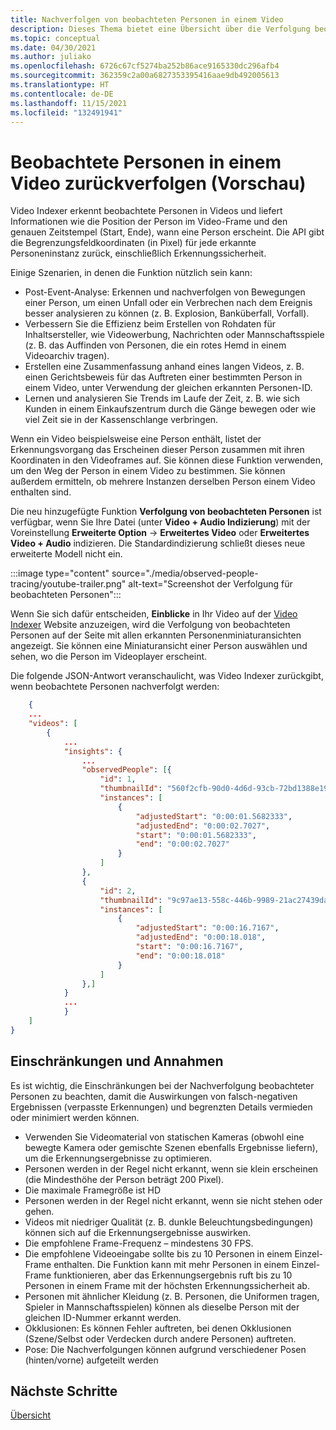 ```yaml
---
title: Nachverfolgen von beobachteten Personen in einem Video
description: Dieses Thema bietet eine Übersicht über die Verfolgung beobachteter Personen in einem Videokonzept.
ms.topic: conceptual
ms.date: 04/30/2021
ms.author: juliako
ms.openlocfilehash: 6726c67cf5274ba252b86ace9165330dc296afb4
ms.sourcegitcommit: 362359c2a00a6827353395416aae9db492005613
ms.translationtype: HT
ms.contentlocale: de-DE
ms.lasthandoff: 11/15/2021
ms.locfileid: "132491941"
---
```

# <a name="trace-observed-people-in-a-video-preview"></a>Beobachtete Personen in einem Video zurückverfolgen (Vorschau)

Video Indexer erkennt beobachtete Personen in Videos und liefert Informationen wie die Position der Person im Video-Frame und den genauen Zeitstempel (Start, Ende), wann eine Person erscheint. Die API gibt die Begrenzungsfeldkoordinaten (in Pixel) für jede erkannte Personeninstanz zurück, einschließlich Erkennungssicherheit.  
 
Einige Szenarien, in denen die Funktion nützlich sein kann:

* Post-Event-Analyse: Erkennen und nachverfolgen von Bewegungen einer Person, um einen Unfall oder ein Verbrechen nach dem Ereignis besser analysieren zu können (z. B. Explosion, Banküberfall, Vorfall).  
* Verbessern Sie die Effizienz beim Erstellen von Rohdaten für Inhaltsersteller, wie Videowerbung, Nachrichten oder Mannschaftsspiele (z. B. das Auffinden von Personen, die ein rotes Hemd in einem Videoarchiv tragen).
* Erstellen eine Zusammenfassung anhand eines langen Videos, z. B. einen Gerichtsbeweis für das Auftreten einer bestimmten Person in einem Video, unter Verwendung der gleichen erkannten Personen-ID.
* Lernen und analysieren Sie Trends im Laufe der Zeit, z. B. wie sich Kunden in einem Einkaufszentrum durch die Gänge bewegen oder wie viel Zeit sie in der Kassenschlange verbringen.

Wenn ein Video beispielsweise eine Person enthält, listet der Erkennungsvorgang das Erscheinen dieser Person zusammen mit ihren Koordinaten in den Videoframes auf. Sie können diese Funktion verwenden, um den Weg der Person in einem Video zu bestimmen. Sie können außerdem ermitteln, ob mehrere Instanzen derselben Person einem Video enthalten sind.

Die neu hinzugefügte Funktion **Verfolgung von beobachteten Personen** ist verfügbar, wenn Sie Ihre Datei (unter **Video + Audio Indizierung**) mit der Voreinstellung **Erweiterte Option** -> **Erweitertes Video** oder **Erweitertes Video + Audio** indizieren. Die Standardindizierung schließt dieses neue erweiterte Modell nicht ein. 

:::image type="content" source="./media/observed-people-tracing/youtube-trailer.png" alt-text="Screenshot der Verfolgung für beobachteten Personen":::  
 
Wenn Sie sich dafür entscheiden, **Einblicke** in Ihr Video auf der [Video Indexer](https://www.videoindexer.ai/account/login) Website anzuzeigen, wird die Verfolgung von beobachteten Personen auf der Seite mit allen erkannten Personenminiaturansichten angezeigt. Sie können eine Miniaturansicht einer Person auswählen und sehen, wo die Person im Videoplayer erscheint. 

Die folgende JSON-Antwort veranschaulicht, was Video Indexer zurückgibt, wenn beobachtete Personen nachverfolgt werden: 

```json
    {
    ...
    "videos": [
        {
            ...
            "insights": {
                ...
                "observedPeople": [{
                    "id": 1,
                    "thumbnailId": "560f2cfb-90d0-4d6d-93cb-72bd1388e19d",
                    "instances": [
                        {
                            "adjustedStart": "0:00:01.5682333",
                            "adjustedEnd": "0:00:02.7027",
                            "start": "0:00:01.5682333",
                            "end": "0:00:02.7027"
                        }
                    ]
                },
                {
                    "id": 2,
                    "thumbnailId": "9c97ae13-558c-446b-9989-21ac27439da0",
                    "instances": [
                        {
                            "adjustedStart": "0:00:16.7167",
                            "adjustedEnd": "0:00:18.018",
                            "start": "0:00:16.7167",
                            "end": "0:00:18.018"
                        }
                    ]
                },]
            }
            ...
            }
    ]
}
```

## <a name="limitations-and-assumptions"></a>Einschränkungen und Annahmen 

Es ist wichtig, die Einschränkungen bei der Nachverfolgung beobachteter Personen zu beachten, damit die Auswirkungen von falsch-negativen Ergebnissen (verpasste Erkennungen) und begrenzten Details vermieden oder minimiert werden können.

* Verwenden Sie Videomaterial von statischen Kameras (obwohl eine bewegte Kamera oder gemischte Szenen ebenfalls Ergebnisse liefern), um die Erkennungsergebnisse zu optimieren. 
* Personen werden in der Regel nicht erkannt, wenn sie klein erscheinen (die Mindesthöhe der Person beträgt 200 Pixel).
* Die maximale Framegröße ist HD
* Personen werden in der Regel nicht erkannt, wenn sie nicht stehen oder gehen. 
* Videos mit niedriger Qualität (z. B. dunkle Beleuchtungsbedingungen) können sich auf die Erkennungsergebnisse auswirken. 
* Die empfohlene Frame-Frequenz – mindestens 30 FPS. 
* Die empfohlene Videoeingabe sollte bis zu 10 Personen in einem Einzel-Frame enthalten. Die Funktion kann mit mehr Personen in einem Einzel-Frame funktionieren, aber das Erkennungsergebnis ruft bis zu 10 Personen in einem Frame mit der höchsten Erkennungssicherheit ab. 
* Personen mit ähnlicher Kleidung (z. B. Personen, die Uniformen tragen, Spieler in Mannschaftsspielen) können als dieselbe Person mit der gleichen ID-Nummer erkannt werden. 
* Okklusionen: Es können Fehler auftreten, bei denen Okklusionen (Szene/Selbst oder Verdecken durch andere Personen) auftreten.
* Pose: Die Nachverfolgungen können aufgrund verschiedener Posen (hinten/vorne) aufgeteilt werden       

## <a name="next-steps"></a>Nächste Schritte

[Übersicht](video-indexer-overview.md)
